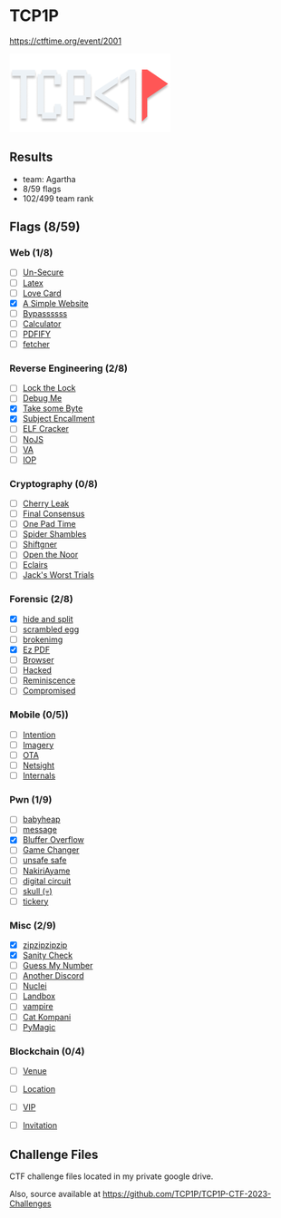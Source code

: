# TCP1P

https://ctftime.org/event/2001

![logo.png](logo.png)

## Results

- team: Agartha
- 8/59 flags
- 102/499 team rank

## Flags (8/59)

### Web (1/8)

- [ ] [Un-Secure](web/unsolved/un-secure/)
- [ ] [Latex](web/unsolved/latex/)
- [ ] [Love Card](web/unsolved/love-card/)
- [x] [A Simple Website](web/solved/a-simple-website/)
- [ ] [Bypassssss](web/unsolved/bypassssss/)
- [ ] [Calculator](web/unsolved/calculator/)
- [ ] [PDFIFY](web/unsolved/pdfify/)
- [ ] [fetcher](web/unsolved/fetcher/)

### Reverse Engineering (2/8)

- [ ] [Lock the Lock](rev/unsolved/lock-the-lock/)
- [ ] [Debug Me](rev/unsolved/debug-me/)
- [x] [Take some Byte](rev/solved/take-some-byte/)
- [x] [Subject Encallment](rev/solved/subject-encallment/)
- [ ] [ELF Cracker](rev/unsolved/elf-cracker/)
- [ ] [NoJS](rev/unsolved/nojs/)
- [ ] [VA](rev/unsolved/va/)
- [ ] [IOP](rev/unsolved/iop/)

### Cryptography (0/8)

- [ ] [Cherry Leak](crypto/unsolved/cherry-leak/)
- [ ] [Final Consensus](crypto/unsolved/final-consensus/)
- [ ] [One Pad Time](crypto/unsolved/one-pad-time/)
- [ ] [Spider Shambles](crypto/unsolved/spider-shambles/)
- [ ] [Shiftgner](crypto/unsolved/shiftgner/)
- [ ] [Open the Noor](crypto/unsolved/open-the-noor/)
- [ ] [Eclairs](crypto/unsolved/eclairs/)
- [ ] [Jack's Worst Trials](crypto/unsolved/jacks-worst-trials/)

### Forensic (2/8)

- [x] [hide and split](forensic/solved/hide-and-split/)
- [ ] [scrambled egg](forensic/unsolved/scrambled-egg/)
- [ ] [brokenimg](forensic/unsolved/brokenimg/)
- [x] [Ez PDF](forensic/solved/ez-pdf/)
- [ ] [Browser](forensic/unsolved/browser/)
- [ ] [Hacked](forensic/unsolved/hacked/)
- [ ] [Reminiscence](forensic/unsolved/reminiscence/)
- [ ] [Compromised](forensic/unsolved/compromised/)

### Mobile (0/5))

- [ ] [Intention](mobile/unsolved/intention/)
- [ ] [Imagery](mobile/unsolved/imagery/)
- [ ] [OTA](mobile/unsolved/ota/)
- [ ] [Netsight](mobile/unsolved/netsight/)
- [ ] [Internals](mobile/unsolved/internals/)

### Pwn (1/9)

- [ ] [babyheap](pwn/unsolved/babyheap/)
- [ ] [message](pwn/unsolved/message/)
- [x] [Bluffer Overflow](pwn/solved/bluffer-overflow/)
- [ ] [Game Changer](pwn/unsolved/game-changer/)
- [ ] [unsafe safe](pwn/unsolved/unsafe-safe/)
- [ ] [NakiriAyame](pwn/unsolved/nakiri-ayame/)
- [ ] [digital circuit](pwn/unsolved/digital-circuit/)
- [ ] [skull (💀)](pwn/unsolved/skull/)
- [ ] [tickery](pwn/unsolved/tickery/)

### Misc (2/9)

- [x] [zipzipzipzip](misc/solved/zipzipzipzip/)
- [x] [Sanity Check](misc/solved/sanity-check/)
- [ ] [Guess My Number](misc/unsolved/guess-my-number/)
- [ ] [Another Discord](misc/unsolved/another-discord/)
- [ ] [Nuclei](misc/unsolved/nuclei/)
- [ ] [Landbox](misc/unsolved/landbox/)
- [ ] [vampire](misc/unsolved/vampire/)
- [ ] [Cat Kompani](misc/unsolved/cat-kompani/)
- [ ] [PyMagic](misc/unsolved/pymagic/)

### Blockchain (0/4)

- [ ] [Venue](blockchain/unsolved/venue/)
- [ ] [Location](blockchain/unsolved/location/)
- [ ] [VIP](blockchain/unsolved/vip/)
- [ ] [Invitation](blockchain/unsolved/invitation/)


## Challenge Files

CTF challenge files located in my private google drive.

Also, source available at https://github.com/TCP1P/TCP1P-CTF-2023-Challenges
